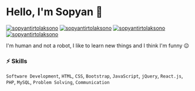 # Hello, I'm Sopyan 👋

[![sopyantirtolaksono](https://img.shields.io/badge/-sopyantirtolaksono-blue?style=flat&logo=Linkedin&logoColor=white&link=https://www.linkedin.com/in/sopyan-tirto-laksono/)](https://www.linkedin.com/in/sopyan-tirto-laksono/)
[![sopyantirtolaksono](https://img.shields.io/badge/-sopyantirtolaksono-blue?style=flat&logo=Facebook&logoColor=white&link=https://www.facebook.com/sofyan.t.laksono/)](https://www.facebook.com/sofyan.t.laksono/)
[![sopyantirtolaksono](https://img.shields.io/badge/-sopyantirtolaksono-DD2A7B?style=flat&logo=Instagram&logoColor=white&link=https://www.instagram.com/tirto_laksono/)](https://www.instagram.com/tirto_laksono/)
[![sopyantirtolaksono](https://img.shields.io/badge/-sopyantirtolaksono-333333?style=flat&logo=Github&logoColor=white&link=https://github.com/sopyantirtolaksono)](https://github.com/sopyantirtolaksono)

I'm human and not a robot, I like to learn new things and I think I'm funny 😉

### ⚡️ Skills
`Software Development`, `HTML`, `CSS`, `Bootstrap`, `JavaScript`, `jQuery`, `React.js`, `PHP`, `MySQL`, `Problem Solving`, `Communication`
